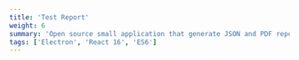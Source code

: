 ```yaml
---
title: 'Test Report'
weight: 6
summary: 'Open source small application that generate JSON and PDF reports on newly developed features for Jira managed projects. Currently being rewritten with Svelte 3 and Tailwind CSS.'
tags: ['Electron', 'React 16', 'ES6']
---
```

